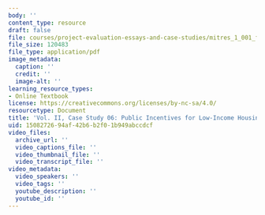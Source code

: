 ```yaml
---
body: ''
content_type: resource
draft: false
file: courses/project-evaluation-essays-and-case-studies/mitres_1_001_f23_vol2_case06.pdf
file_size: 120483
file_type: application/pdf
image_metadata:
  caption: ''
  credit: ''
  image-alt: ''
learning_resource_types:
- Online Textbook
license: https://creativecommons.org/licenses/by-nc-sa/4.0/
resourcetype: Document
title: 'Vol. II, Case Study 06: Public Incentives for Low-Income Housing'
uid: 15082726-94af-42b6-b2f0-1b949abccdcf
video_files:
  archive_url: ''
  video_captions_file: ''
  video_thumbnail_file: ''
  video_transcript_file: ''
video_metadata:
  video_speakers: ''
  video_tags: ''
  youtube_description: ''
  youtube_id: ''
---
```

